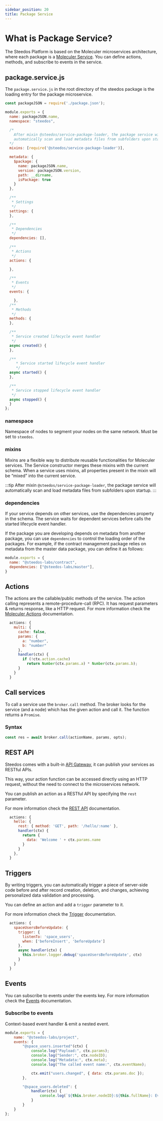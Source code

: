 ```yaml
---
sidebar_position: 20
title: Package Service
---
```


# What is Package Service?

The Steedos Platform is based on the Moleculer microservices architecture, where each package is a [Moleculer Service](https://moleculer.services/docs/0.14/services). You can define actions, methods, and subscribe to events in the service. 


## package.service.js

The `package.service.js` in the root directory of the steedos package is the loading entry for the package microservice.

```js
const packageJSON = require('./package.json');

module.exports = {
  name: packageJSON.name,
  namespace: "steedos",

  /*
    After mixin @steedos/service-package-loader, the package service will 
    automatically scan and load metadata files from subfolders upon startup. 
  */
  mixins: [require('@steedos/service-package-loader')],

  metadata: {
    $package: {
      name: packageJSON.name,
      version: packageJSON.version,
      path: __dirname,
      isPackage: true
    }
  },

  /**
   * Settings
   */
  settings: {
  },

  /**
   * Dependencies
   */
  dependencies: [],

  /**
   * Actions
   */
  actions: {

  },

  /**
   * Events
   */
  events: {

    },
  /**
   * Methods
   */
  methods: {
  },

  /**
   * Service created lifecycle event handler
   */
  async created() {
  },

  /**
     * Service started lifecycle event handler
     */
  async started() {
  },

  /**
   * Service stopped lifecycle event handler
   */
  async stopped() {
  }
};
```

### namespace

Namespace of nodes to segment your nodes on the same network.
Must be set to `steedos`.

### mixins

Mixins are a flexible way to distribute reusable functionalities for Moleculer services. The Service constructor merges these mixins with the current schema. When a service uses mixins, all properties present in the mixin will be “mixed” into the current service.

:::tip
After mixin `@steedos/service-package-loader`, the package service will automatically scan and load metadata files from subfolders upon startup. 
:::

### dependencies

If your service depends on other services, use the dependencies property in the schema. The service waits for dependent services before calls the started lifecycle event handler.

If the package you are developing depends on metadata from another package, you can use `dependencies` to control the loading order of the packages. For example, if the contract management package relies on metadata from the master data package, you can define it as follows:

```js
module.exports = {
  name: "@steedos-labs/contract",
  dependencies: ["@steedos-labs/master"],
}
```

## Actions

The actions are the callable/public methods of the service. The action calling represents a remote-procedure-call (RPC). It has request parameters & returns response, like a HTTP request. For more information check the [Moleculer Actions](https://moleculer.services/docs/0.14/actions) documentation.

```js
  actions: {
    multi: {
      cache: false,
      params: {
        a: "number",
        b: "number"
      },
      handler(ctx) {
        if (!ctx.action.cache)
          return Number(ctx.params.a) * Number(ctx.params.b);
      }
    }
  }
```

## Call services
To call a service use the `broker.call` method. The broker looks for the service (and a node) which has the given action and call it. The function returns a `Promise`.

### Syntax
```js
const res = await broker.call(actionName, params, opts);
```

## REST API

Steedos comes with a built-in [API Gateway](https://moleculer.services/docs/0.14/moleculer-web), it can publish your services as RESTful APIs. 

This way, your action function can be accessed directly using an HTTP request, without the need to connect to the microservices network.

You can publish an action as a RESTful API by specifying the `rest` parameter.  

For more information check the [REST API](./action-api) documentation.

```js
  actions: {
    hello: {
      rest: { method: 'GET', path: '/hello/:name' },
      handler(ctx) {
        return {
          data: 'Welcome ' + ctx.params.name
        }
      }
    },
  }
```

## Triggers

By writing triggers, you can automatically trigger a piece of server-side code before and after record creation, deletion, and changes, achieving personalized data validation and processing.

You can define an action and add a `trigger` parameter to it.

For more information check the [Trigger](./action-trigger) documentation.

```js
  actions: {
    spaceUsersBeforeUpdate: {
      trigger: { 
        listenTo: 'space_users', 
        when: ['beforeInsert', 'beforeUpdate']
      },
      async handler(ctx) {
        this.broker.logger.debug('spaceUsersBeforeUpdate', ctx)
      }   
    }
  }
```

## Events

You can subscribe to events under the events key. For more information check the [Events](./moleculer/events) documentation.

### Subscribe to events

Context-based event handler & emit a nested event.

```js
module.exports = {
    name: "@steedos-labs/project",
    events: {
        "@space_users.inserted"(ctx) {
            console.log("Payload:", ctx.params);
            console.log("Sender:", ctx.nodeID);
            console.log("Metadata:", ctx.meta);
            console.log("The called event name:", ctx.eventName);

            ctx.emit("users.changed", { data: ctx.params.doc });
        },

        "@space_users.deleted": {
            handler(ctx) {
                console.log(`${this.broker.nodeID}:${this.fullName}: Event '${ctx.eventName}' received. Payload:`, ctx.params, ctx.meta);
            }
        }
    }
};
```
